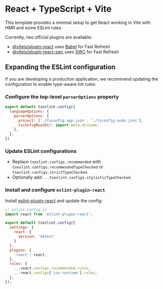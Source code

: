# React + TypeScript + Vite

This template provides a minimal setup to get React working in Vite with HMR and some ESLint rules.

Currently, two official plugins are available:

- [@vitejs/plugin-react](https://github.com/vitejs/vite-plugin-react/blob/main/packages/plugin-react/README.md) uses [Babel](https://babeljs.io/) for Fast Refresh
- [@vitejs/plugin-react-swc](https://github.com/vitejs/vite-plugin-react-swc) uses [SWC](https://swc.rs/) for Fast Refresh

## Expanding the ESLint configuration

If you are developing a production application, we recommend updating the configuration to enable type-aware lint rules:

### Configure the top-level `parserOptions` property

```js
export default tseslint.config({
  languageOptions: {
    parserOptions: {
      project: ['./tsconfig.app.json', './tsconfig.node.json'],
      tsconfigRootDir: import.meta.dirname,
    },
  },
})
```

### Update ESLint configurations

- Replace `tseslint.configs.recommended` with `tseslint.configs.recommendedTypeChecked` or `tseslint.configs.strictTypeChecked`.
- Optionally add `...tseslint.configs.stylisticTypeChecked`.

### Install and configure `eslint-plugin-react`

Install [eslint-plugin-react](https://github.com/jsx-eslint/eslint-plugin-react) and update the config:

```js
// eslint.config.js
import react from 'eslint-plugin-react';

export default tseslint.config({
  settings: { 
    react: { 
      version: 'detect' 
    } 
  },
  plugins: {
    'react': react,
  },
  rules: {
    ...react.configs.recommended.rules,
    ...react.configs['jsx-runtime'].rules,
  },
});
```
